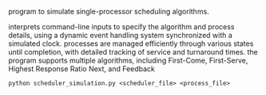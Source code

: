program to simulate single-processor scheduling algorithms. 

interprets command-line inputs to specify the algorithm and process details, using a dynamic event handling system synchronized with a simulated clock. processes are managed efficiently through various states until completion, with detailed tracking of service and turnaround times. the program supports multiple algorithms, including First-Come, First-Serve, Highest Response Ratio Next, and Feedback

	python scheduler_simulation.py <scheduler_file> <process_file>
